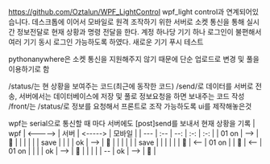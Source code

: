 https://github.com/Oztalun/WPF_LightControl
wpf_light control과 연계되어있습니다.
데스크톱에 이어서 모바일로 원격 조작하기 위한 서버로 소켓 통신을 통해 실시간 정보전달로 현재 상황과 명령 전달을 한다.
계정 하나당 기기 하나 로그인이 불편해서 여러 기기 동시 로그인 가능하도록 하였다.
새로운 기기 푸시 테스트

pythonanywhere은 소켓 통신을 지원해주지 않기 때문에 단순 업로드로 변경 및 풀을 이용하기로 함

/status/는 현 상황을 보여주는 코드(최근에 동작한 코드)
/send/로 데이터를 서버로 전송, 서버에서는 데이터베이스에 저장 및 풀로 정보요청을 하면 보내주는 코드 작성
/front/는 /status/로 정보를 요청해서 프론트로 조작 가능하도록 ui를 제작해놓은것

wpf는 serial으로 통신할 때 마다 서버에도 [post]send를 보내서 현재 상황을 기록
| wpf | <-----> | 서버 | <-----> | 모바일 |
| --- | :-- | --: | :-: | :-: |
| 01 on | --> | 🥕 |  |  |
|  |  | save |  |  |
| ok | --> | 🥕 |  |  |
|  |  | save |  |  |
|  |  | 🥕 | <-- | 01 on |
| 🥕 | <-- | 01 on |  |  |
| ok | --> | 🥕 |  |  |
|  | -- | ok | --> | 🥕 |
